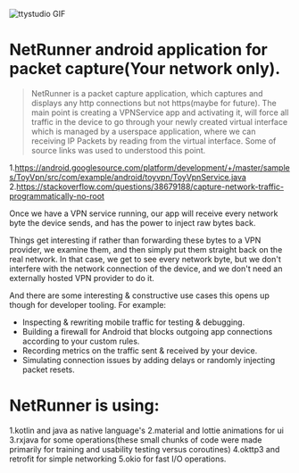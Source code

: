![ttystudio GIF](https://media.giphy.com/media/ftAyb0CG1FNAIZt4SO/giphy.gif) 

 # NetRunner android application for packet capture(Your network only).
  > NetRunner is a packet capture application, which captures and displays any http connections but not https(maybe for future). The main point is creating a VPNService app and activating it, will force all traffic in the device to go through your newly created virtual interface which is managed by a userspace application, where we can receiving IP Packets by reading from the virtual interface. Some of source links was used to understood this point.
  
1.https://android.googlesource.com/platform/development/+/master/samples/ToyVpn/src/com/example/android/toyvpn/ToyVpnService.java
2.https://stackoverflow.com/questions/38679188/capture-network-traffic-programmatically-no-root

Once we have a VPN service running, our app will receive every network byte the device sends, and has the power to inject raw bytes back.

Things get interesting if rather than forwarding these bytes to a VPN provider, we examine them, and then simply put them straight back on the real network. In that case, we get to see every network byte, but we don't interfere with the network connection of the device, and we don't need an externally hosted VPN provider to do it.

And there are some interesting & constructive use cases this opens up though for developer tooling. For example:
 * Inspecting & rewriting mobile traffic for testing & debugging.
 * Building a firewall for Android that blocks outgoing app connections according to your custom rules.
 * Recording metrics on the traffic sent & received by your device.
 * Simulating connection issues by adding delays or randomly injecting packet resets.
 
# NetRunner is using:
 1.kotlin and java as native language's
 2.material and lottie animations for ui
 3.rxjava for some operations(these small chunks of code were made primarily for training and usability testing versus coroutines)
 4.okttp3 and retrofit for simple networking
 5.okio for fast I/O operations.
